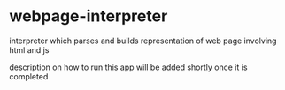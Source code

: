# webpage-interpreter
interpreter which parses and builds representation of web page involving html and js

description on how to run this app will be added shortly once it is completed
